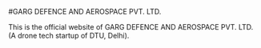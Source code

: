 #GARG DEFENCE AND AEROSPACE PVT. LTD.

This is the official website of GARG DEFENCE AND AEROSPACE PVT. LTD. (A drone tech startup of DTU, Delhi).

